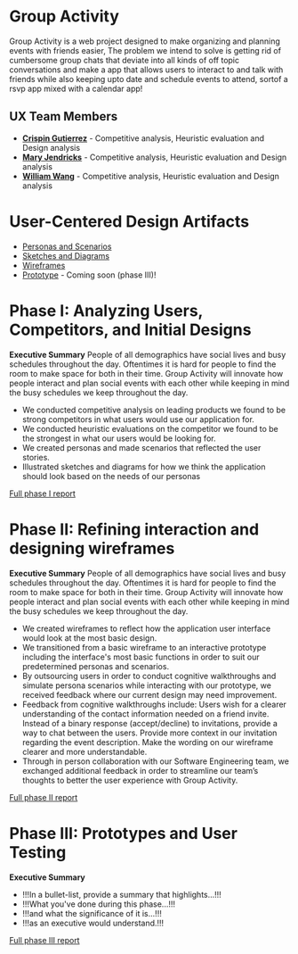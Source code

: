 
# Group Activity

Group Activity is a web project designed to make organizing and planning events with friends easier, The problem we intend to solve is getting rid of cumbersome group chats that deviate into all kinds of off topic conversations and make a app that allows users to interact to and talk with friends while also keeping upto date and schedule events to attend, sortof a rsvp app mixed with a calendar app!

## UX Team Members

* **[Crispin Gutierrez](https://usabilityengineering.github.io/ux-portfolio-cgutierrez57/)** - Competitive analysis, Heuristic evaluation and Design analysis
* **[Mary Jendricks](https://usabilityengineering.github.io/ux-portfolio-maryjend/)** - Competitive analysis, Heuristic evaluation and Design analysis
* **[William Wang](https://usabilityengineering.github.io/ux-portfolio-william231996/)** - Competitive analysis, Heuristic evaluation and Design analysis

# User-Centered Design Artifacts
 
* [Personas and Scenarios](personas/x06_Personas_and_Scenarios.pdf)
* [Sketches and Diagrams](sketches/ux_sketches.pdf)
* [Wireframes](wireframes/readme.md)
* [Prototype](#) - Coming soon (phase III)!

# Phase I: Analyzing Users, Competitors, and Initial Designs

**Executive Summary**
People of all demographics have social lives and busy schedules throughout the day. Oftentimes it is hard for people to find the room to make space for both in their time. Group Activity will innovate how people interact and plan social events with each other while keeping in mind the busy schedules we keep throughout the day.
* We conducted competitive analysis on leading products we found to be strong competitors in what users would use our application for.
* We conducted heuristic evaluations on the competitor we found to be the strongest in what our users would be looking for.
* We created personas and made scenarios that reflected the user stories.
* Illustrated sketches and diagrams for how we think the application should look based on the needs of our personas

[Full phase I report](phaseI/)

# Phase II: Refining interaction and designing wireframes

**Executive Summary**
People of all demographics have social lives and busy schedules throughout the day. Oftentimes it is hard for people to find the room to make space for both in their time. Group Activity will innovate how people interact and plan social events with each other while keeping in mind the busy schedules we keep throughout the day.
* We created wireframes to reflect how the application user interface would look at the most basic design.
* We transitioned from a basic wireframe to an interactive prototype including the interface's most basic functions in order to suit our predetermined personas and scenarios. 
* By outsourcing users in order to conduct cognitive walkthroughs and simulate persona scenarios while interacting with our prototype, we received feedback where our current design may need improvement.
* Feedback from cognitive walkthroughs include: Users wish for a clearer understanding of the contact information needed on a friend invite. Instead of a binary response (accept/decline) to invitations, provide a way to chat between the users. Provide more context in our invitation regarding the event description. Make the wording on our wireframe clearer and more understandable.
* Through in person collaboration with our Software Engineering team, we exchanged additional feedback in order to streamline our team’s thoughts to better the user experience with Group Activity.


[Full phase II report](phaseII/)

# Phase III: Prototypes and User Testing

**Executive Summary**

* !!!In a bullet-list, provide a summary that highlights...!!!
* !!!What you've done during this phase...!!!
* !!!and what the significance of it is...!!!
* !!!as an executive would understand.!!!

[Full phase III report](phaseIII/)
